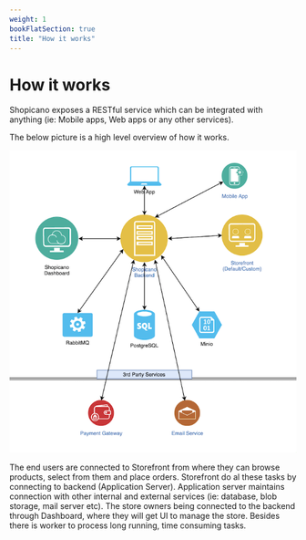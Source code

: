 ```yaml
---
weight: 1
bookFlatSection: true
title: "How it works"
---
```


# How it works

Shopicano exposes a RESTful service which can be integrated with anything (ie: Mobile apps, Web apps or any other services).

The below picture is a high level overview of how it works.

![](overview.png)

The end users are connected to Storefront from where they can browse products, select from them and place orders. Storefront do al these tasks by connecting to backend (Application Server).
Application server maintains connection with other internal and external services (ie: database, blob storage, mail server etc). The store owners being connected to the backend through Dashboard, where they will get UI to manage the store.
Besides there is worker to process long running, time consuming tasks.
